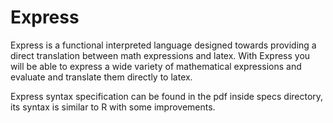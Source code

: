 # Express

Express is a functional interpreted language designed towards providing a direct translation between math expressions and latex.
With Express you will be able to express a wide variety of mathematical expressions and evaluate and translate them directly to latex.

Express syntax specification can be found in the pdf inside specs directory, its syntax is similar to R with some improvements.
